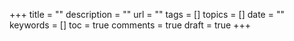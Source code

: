 +++
title = ""
description = ""
url = ""
tags = []
topics = []
date = ""
keywords = []
toc = true
comments = true
draft = true
+++

